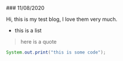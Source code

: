 <link href="https://fonts.googleapis.com/css?family=Source+Sans+Pro"
rel="stylesheet">

<link href="https://fonts.googleapis.com/css?family=Didact+Gothic"
rel="stylesheet">

<link rel="stylesheet" type="text/css" href="styles.css">

<meta name="viewport" content="width=device-width, initial-scale=1">

<meta property="og:image" content="https://i.arxius.io/1946feef.png">

<meta property="og:description" content="quickblog demo">
 ### 11/08/2020

Hi, this is my test blog, I love them very much. 

- this is a list

> here is a quote

```java
System.out.print("this is some code");
```

